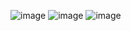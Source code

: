 ![image](https://github.com/qyy752457002/React-Authentication-App/assets/88706924/83d9a59f-dc3d-42ea-8660-1b4bb08eb496)
![image](https://github.com/qyy752457002/React-Authentication-App/assets/88706924/bd6c5921-1a4a-42e1-bf6e-60dd51e4482e)
![image](https://github.com/qyy752457002/React-Authentication-App/assets/88706924/94f81ceb-8dcd-4d9e-8544-c2ccb6aafb76)


